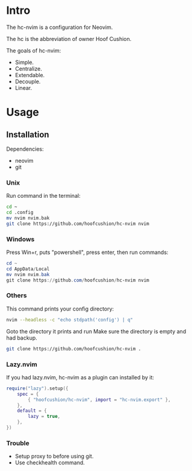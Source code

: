 # Intro

The hc-nvim is a configuration for Neovim.

The hc is the abbreviation of owner Hoof Cushion.

The goals of hc-nvim:

- Simple.
- Centralize.
- Extendable.
- Decouple.
- Linear.

# Usage

## Installation

Dependencies:

- neovim
- git

### Unix

Run command in the terminal:

```sh
cd ~
cd .config
mv nvim nvim.bak
git clone https://github.com/hoofcushion/hc-nvim nvim
```

### Windows

Press Win+r, puts "powershell", press enter, then run commands:

```powershell
cd ~
cd AppData/Local
mv nvim nvim.bak
git clone https://github.com/hoofcushion/hc-nvim nvim
```

### Others

This command prints your config directory:

```sh
nvim --headless -c "echo stdpath('config') | q"
```

Goto the directory it prints and run
Make sure the directory is empty and had backup.

```sh
git clone https://github.com/hoofcushion/hc-nvim .
```

### Lazy.nvim

If you had lazy.nvim, hc-nvim as a plugin can installed by it:

```lua
require("lazy").setup({
	spec = {
		{ "hoofcushion/hc-nvim", import = "hc-nvim.export" },
	},
	default = {
		lazy = true,
	},
})
```

### Trouble

- Setup proxy to before using git.
- Use checkhealth command.
